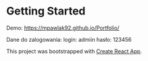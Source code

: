 # Getting Started

Demo: https://mpawlak92.github.io/Portfolio/

Dane do zalogowania:
login: admiin
hasło: 123456

This project was bootstrapped with [Create React App](https://github.com/facebook/create-react-app).
